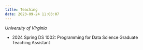 ```yaml
---
title: Teaching
date: 2023-09-24 11:03:07
---
```

*University of Virginia*

* 2024 Spring
DS 1002: Programming for Data Science
Graduate Teaching Assistant